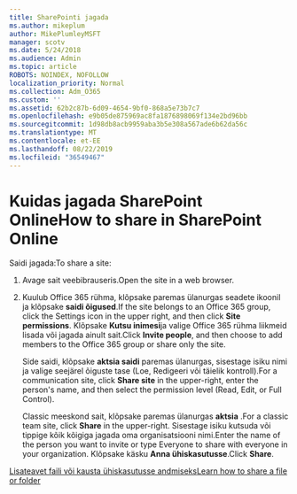 ```yaml
---
title: SharePointi jagada
ms.author: mikeplum
author: MikePlumleyMSFT
manager: scotv
ms.date: 5/24/2018
ms.audience: Admin
ms.topic: article
ROBOTS: NOINDEX, NOFOLLOW
localization_priority: Normal
ms.collection: Adm_O365
ms.custom: ''
ms.assetid: 62b2c87b-6d09-4654-9bf0-868a5e73b7c7
ms.openlocfilehash: e9b05de875969ac8fa1876898069f134e2bd96bb
ms.sourcegitcommit: 1d98db8acb9959aba3b5e308a567ade6b62da56c
ms.translationtype: MT
ms.contentlocale: et-EE
ms.lasthandoff: 08/22/2019
ms.locfileid: "36549467"
---
```

# <a name="how-to-share-in-sharepoint-online"></a><span data-ttu-id="ffa2c-102">Kuidas jagada SharePoint Online</span><span class="sxs-lookup"><span data-stu-id="ffa2c-102">How to share in SharePoint Online</span></span>

<span data-ttu-id="ffa2c-103">Saidi jagada:</span><span class="sxs-lookup"><span data-stu-id="ffa2c-103">To share a site:</span></span>
  
1. <span data-ttu-id="ffa2c-104">Avage sait veebibrauseris.</span><span class="sxs-lookup"><span data-stu-id="ffa2c-104">Open the site in a web browser.</span></span>
    
2. <span data-ttu-id="ffa2c-105">Kuulub Office 365 rühma, klõpsake paremas ülanurgas seadete ikoonil ja klõpsake **saidi õigused**.</span><span class="sxs-lookup"><span data-stu-id="ffa2c-105">If the site belongs to an Office 365 group, click the Settings icon in the upper right, and then click **Site permissions**.</span></span> <span data-ttu-id="ffa2c-106">Klõpsake **Kutsu inimesi**ja valige Office 365 rühma liikmeid lisada või jagada ainult sait.</span><span class="sxs-lookup"><span data-stu-id="ffa2c-106">Click **Invite people**, and then choose to add members to the Office 365 group or share only the site.</span></span> 
    
    <span data-ttu-id="ffa2c-107">Side saidi, klõpsake **aktsia saidi** paremas ülanurgas, sisestage isiku nimi ja valige seejärel õiguste tase (Loe, Redigeeri või täielik kontroll).</span><span class="sxs-lookup"><span data-stu-id="ffa2c-107">For a communication site, click **Share site** in the upper-right, enter the person's name, and then select the permission level (Read, Edit, or Full Control).</span></span> 
    
    <span data-ttu-id="ffa2c-108">Classic meeskond sait, klõpsake paremas ülanurgas **aktsia** .</span><span class="sxs-lookup"><span data-stu-id="ffa2c-108">For a classic team site, click **Share** in the upper-right.</span></span> <span data-ttu-id="ffa2c-109">Sisestage isiku kutsuda või tippige kõik kõigiga jagada oma organisatsiooni nimi.</span><span class="sxs-lookup"><span data-stu-id="ffa2c-109">Enter the name of the person you want to invite or type Everyone to share with everyone in your organization.</span></span> <span data-ttu-id="ffa2c-110">Klõpsake käsku **Anna ühiskasutusse**.</span><span class="sxs-lookup"><span data-stu-id="ffa2c-110">Click **Share**.</span></span>
    
[<span data-ttu-id="ffa2c-111">Lisateavet faili või kausta ühiskasutusse andmiseks</span><span class="sxs-lookup"><span data-stu-id="ffa2c-111">Learn how to share a file or folder</span></span>](https://go.microsoft.com/fwlink/?linkid=511430)
  

